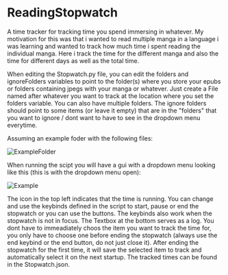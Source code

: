 # ReadingStopwatch
A time tracker for tracking time you spend immersing in whatever. My motivation for this was that i wanted to read multiple manga in a language i was learning and wanted to track how much time i spent reading the individual manga. Here i track the time for the different manga and also the time for different days as well as the total time.

When editing the Stopwatch.py file, you can edit the folders and ignoreFolders variables to point to the folder(s) where you store your epubs or folders containing jpegs with your manga or whatever. Just create a File named after whatever you want to track at the location where you set the folders variable. You can also have multiple folders. The ignore folders should point to some items (or leave it empty) that are in the "folders" that you want to ignore / dont want to have to see in the dropdown menu everytime.

Assuming an example foder with the following files:

![ExampleFolder](https://github.com/user-attachments/assets/5d20c0d9-2515-422f-b96e-42b264ccecc8)

When running the scipt you will have a gui with a dropdown menu looking like this (this is with the dropdown menu open):

![Example](https://github.com/user-attachments/assets/7c5924d2-1d40-4bad-ba04-37ac00859f4c)

The icon in the top left indicates that the time is running. You can change and use the keybinds defined in the script to start, pause or end the stopwatch or you can use the buttons. The keybinds also work when the stopwatch is not in focus. The Textbox at the bottom serves as a log. You dont have to immeadiately choos the item you want to track the time for, you only have to choose one before ending the stopwatch (always use the end keybind or the end button, do not just close it). After ending the stopwatch for the first time, it will save the selected item to track and automatically select it on the next startup. The tracked times can be found in the Stopwatch.json.
